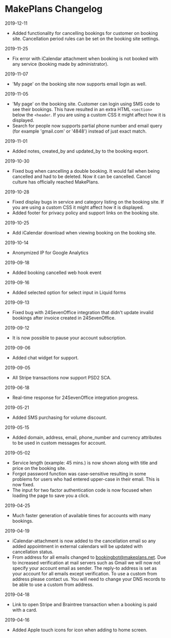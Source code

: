 # MakePlans Changelog

2019-12-11

* Added functionality for cancelling bookings for customer on booking site. Cancellation period rules can be set on the booking site settings.

2019-11-25

* Fix error with iCalendar attachment when booking is not booked with any service (booking made by administrator).

2019-11-07

* 'My page' on the booking site now supports email login as well.

2019-11-05

* 'My page' on the booking site. Customer can login using SMS code to see their bookings. This have resulted in an extra HTML `<section>` below the `<header`. If you are using a custom CSS it might affect how it is displayed.
* Search for people now supports partial phone number and email query (for example 'gmail.com' or '4848') instead of just exact match.

2019-11-01

* Added notes, created_by and updated_by to the booking export.

2019-10-30

* Fixed bug when cancelling a double booking. It would fail when being cancelled and had to be deleted. Now it can be cancelled. Cancel culture has officially reached MakePlans.

2019-10-28

* Fixed display bugs in service and category listing on the booking site. If you are using a custom CSS it might affect how it is displayed.
* Added footer for privacy policy and support links on the booking site.

2019-10-25

* Add iCalendar download when viewing booking on the booking site.

2019-10-14

* Anonymized IP for Google Analytics

2019-09-18

* Added booking cancelled web hook event

2019-09-16

* Added selected option for select input in Liquid forms

2019-09-13

* Fixed bug with 24SevenOffice integration that didn't update invalid bookings after invoice created in 24SevenOffice.

2019-09-12

* It is now possible to pause your account subscription.

2019-09-06

* Added chat widget for support.

2019-09-05

* All Stripe transactions now support PSD2 SCA.

2019-06-18

* Real-time response for 24SevenOffice integration progress.

2019-05-21

* Added SMS purchasing for volume discount.

2019-05-15

* Added domain, address, email, phone_number and currency attributes to be used in custom messages for account.

2019-05-02

* Service length (example: 45 mins.) is now shown along with title and price on the booking site.
* Forgot password function was case-sensitive resulting in some problems for users who had entered upper-case in their email. This is now fixed.
* The input for two factor authentication code is now focused when loading the page to save you a click.

2019-04-25

* Much faster generation of available times for accounts with many bookings.

2019-04-19

* iCalendar-attachment is now added to the cancellation email so any added appointment in external calendars will be updated with cancellation status.
* From address for all emails changed to bookingbot@makeplans.net. Due to increased verification at mail servers such as Gmail we will now not specify your account email as sender. The reply-to address is set as your account for all emails except verification. To use a custom from address please contact us. You will need to change your DNS records to be able to use a custom from address.

2019-04-18

* Link to open Stripe and Braintree transaction when a booking is paid with a card.

2019-04-16

* Added Apple touch icons for icon when adding to home screen.
